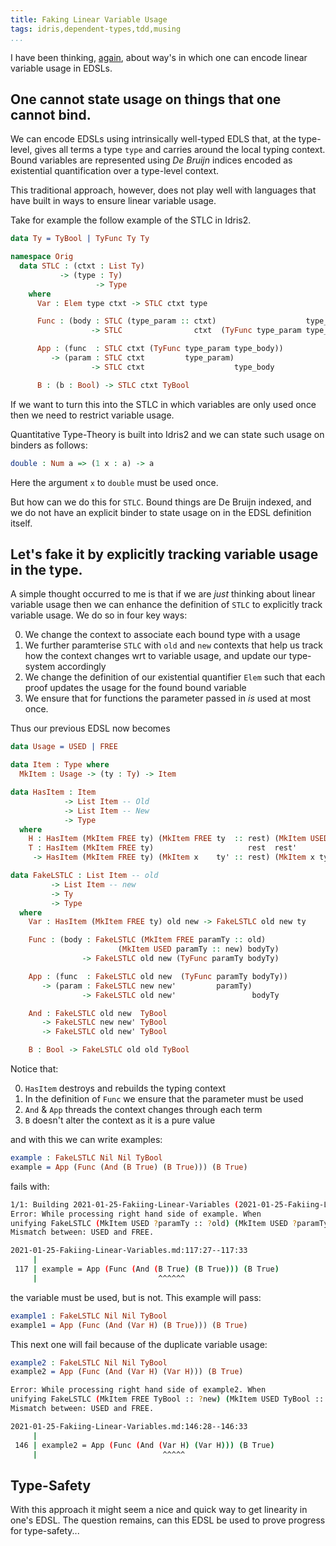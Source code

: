 ```yaml
---
title: Faking Linear Variable Usage
tags: idris,dependent-types,tdd,musing
...
```


<!-- idris

import Data.List
import Data.List.Elem

%default total

-->

I have been thinking, [again](https://dblp.uni-trier.de/rec/journals/darts/Muijnck-HughesB20.html), about way's in which one can encode linear variable usage in EDSLs.

## One cannot state usage on things that one cannot bind.

We can encode EDSLs using intrinsically well-typed EDLS that, at the type-level, gives all terms a type `type` and carries around the local typing context.
Bound variables are represented using *De Bruijn* indices encoded as existential quantification over a type-level context.

This traditional approach, however, does not play well with languages that have built in ways to ensure linear variable usage.

Take for example the follow example of the STLC in Idris2.

```idris
data Ty = TyBool | TyFunc Ty Ty

namespace Orig
  data STLC : (ctxt : List Ty)
           -> (type : Ty)
                   -> Type
    where
      Var : Elem type ctxt -> STLC ctxt type

      Func : (body : STLC (type_param :: ctxt)                    type_body)
                  -> STLC                ctxt  (TyFunc type_param type_body)

      App : (func  : STLC ctxt (TyFunc type_param type_body))
         -> (param : STLC ctxt         type_param)
                  -> STLC ctxt                    type_body

      B : (b : Bool) -> STLC ctxt TyBool
```

If we want to turn this into the STLC in which variables are only used once then we need to restrict variable usage.

Quantitative Type-Theory is built into Idris2 and we can state such usage on binders as follows:

```idris
double : Num a => (1 x : a) -> a
```

Here the argument `x` to `double` must be used once.

But how can we do this for `STLC`.
Bound things are De Bruijn indexed, and we do not have an explicit binder to state usage on in the EDSL definition itself.

## Let's fake it by explicitly tracking variable usage in the type.

A simple thought occurred to me is that if we are *just* thinking about linear variable usage then we can enhance the definition of `STLC` to explicitly track variable usage.
We do so in four key ways:

0. We change the context to associate each bound type with a usage
1. We further paramterise `STLC` with `old` and `new` contexts that help us track how the context changes wrt to variable usage, and update our type-system accordingly
3. We change the definition of our existential quantifier `Elem` such that each proof updates the usage for the found bound variable
4. We ensure that for functions the parameter passed in *is* used at most once.

Thus our previous EDSL now becomes

```idris
data Usage = USED | FREE

data Item : Type where
  MkItem : Usage -> (ty : Ty) -> Item

data HasItem : Item
            -> List Item -- Old
            -> List Item -- New
            -> Type
  where
    H : HasItem (MkItem FREE ty) (MkItem FREE ty  :: rest) (MkItem USED ty :: rest)
    T : HasItem (MkItem FREE ty)                     rest  rest'
     -> HasItem (MkItem FREE ty) (MkItem x    ty' :: rest) (MkItem x ty' :: rest')

data FakeLSTLC : List Item -- old
         -> List Item -- new
         -> Ty
         -> Type
  where
    Var : HasItem (MkItem FREE ty) old new -> FakeLSTLC old new ty

    Func : (body : FakeLSTLC (MkItem FREE paramTy :: old)
                        (MkItem USED paramTy :: new) bodyTy)
                -> FakeLSTLC old new (TyFunc paramTy bodyTy)

    App : (func  : FakeLSTLC old new  (TyFunc paramTy bodyTy))
       -> (param : FakeLSTLC new new'         paramTy)
                -> FakeLSTLC old new'                 bodyTy

    And : FakeLSTLC old new  TyBool
       -> FakeLSTLC new new' TyBool
       -> FakeLSTLC old new' TyBool

    B : Bool -> FakeLSTLC old old TyBool
```

Notice that:

0. `HasItem` destroys and rebuilds the typing context
1. In the definition of `Func` we ensure that the parameter must be used
2. `And` & `App` threads the context changes through each term
3. `B` doesn't alter the context as it is a pure value

and with this we can write examples:

```idris
example : FakeLSTLC Nil Nil TyBool
example = App (Func (And (B True) (B True))) (B True)
```

fails with:

```sh
1/1: Building 2021-01-25-Fakiing-Linear-Variables (2021-01-25-Fakiing-Linear-Variables.md)
Error: While processing right hand side of example. When
unifying FakeLSTLC (MkItem USED ?paramTy :: ?old) (MkItem USED ?paramTy :: ?old) TyBool and FakeLSTLC (MkItem FREE ?paramTy :: ?old) (MkItem USED ?paramTy :: ?old) TyBool.
Mismatch between: USED and FREE.

2021-01-25-Fakiing-Linear-Variables.md:117:27--117:33
     |
 117 | example = App (Func (And (B True) (B True))) (B True)
     |                           ^^^^^^
```

the variable must be used, but is not.
This example will pass:

```idris
example1 : FakeLSTLC Nil Nil TyBool
example1 = App (Func (And (Var H) (B True))) (B True)
```

This next one will fail because of the duplicate variable usage:

```idris
example2 : FakeLSTLC Nil Nil TyBool
example2 = App (Func (And (Var H) (Var H))) (B True)
```

```sh
Error: While processing right hand side of example2. When
unifying FakeLSTLC (MkItem FREE TyBool :: ?new) (MkItem USED TyBool :: ?new) TyBool and FakeLSTLC (MkItem FREE TyBool :: ?old) (MkItem FREE TyBool :: ?new) TyBool.
Mismatch between: USED and FREE.

2021-01-25-Fakiing-Linear-Variables.md:146:28--146:33
     |
 146 | example2 = App (Func (And (Var H) (Var H))) (B True)
     |                            ^^^^^
```

## Type-Safety

With this approach it might seem a nice and quick way to get linearity in one's EDSL.
The question remains, can this EDSL be used to prove progress for type-safety...
